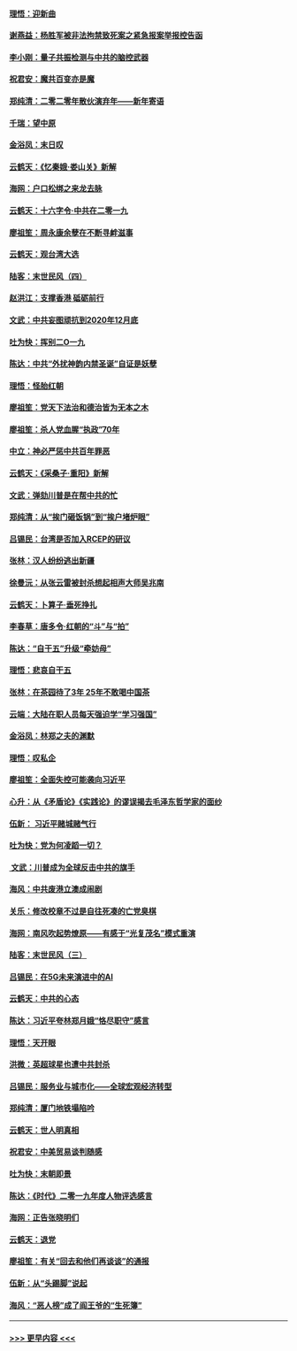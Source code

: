 #### [理悟：迎新曲](../pages/nsc993/n11761152.md?t=01020601) 
#### [谢燕益：杨胜军被非法拘禁致死案之紧急报案举报控告函](../pages/nsc993/n11756134.md?t=01020601) 
#### [李小刚：量子共振检测与中共的脑控武器](../pages/nsc993/n11754518.md?t=01020601) 
#### [祝君安：魔共百变亦是魔](../pages/nsc993/n11754469.md?t=01020601) 
#### [郑纯清：二零二零年散伙演弃年——新年寄语](../pages/nsc993/n11754195.md?t=01020601) 
#### [千瑞：望中原](../pages/nsc993/n11754159.md?t=01020601) 
#### [金浴凤：末日叹](../pages/nsc993/n11752359.md?t=01020601) 
#### [云鹤天：《忆秦娥‧娄山关》新解](../pages/nsc993/n11752348.md?t=01020601) 
#### [海网：户口松绑之来龙去脉](../pages/nsc993/n11752328.md?t=01020601) 
#### [云鹤天：十六字令‧中共在二零一九](../pages/nsc993/n11752305.md?t=01020601) 
#### [廖祖笙：周永康余孽在不断寻衅滋事](../pages/nsc993/n11751013.md?t=01020601) 
#### [云鹤天：观台湾大选](../pages/nsc993/n11751007.md?t=01020601) 
#### [陆客：末世民风（四）](../pages/nsc993/n11749203.md?t=01020601) 
#### [赵洪江：支撑香港 砥砺前行](../pages/nsc993/n11748482.md?t=01020601) 
#### [文武：中共妄图顽抗到2020年12月底](../pages/nsc993/n11748446.md?t=01020601) 
#### [吐为快：挥别二O一九](../pages/nsc993/n11748411.md?t=01020601) 
#### [陈达：中共“外扰神韵内禁圣诞”自证是妖孽](../pages/nsc993/n11748226.md?t=01020601) 
#### [理悟：怪胎红朝](../pages/nsc993/n11748206.md?t=01020601) 
#### [廖祖笙：党天下法治和德治皆为无本之木](../pages/nsc993/n11748135.md?t=01020601) 
#### [廖祖笙：杀人党血腥“执政”70年](../pages/nsc993/n11745144.md?t=01020601) 
#### [中立：神必严惩中共百年罪恶](../pages/nsc993/n11744970.md?t=01020601) 
#### [云鹤天：《采桑子‧重阳》新解](../pages/nsc993/n11744948.md?t=01020601) 
#### [文武：弹劾川普是在帮中共的忙](../pages/nsc993/n11744758.md?t=01020601) 
#### [郑纯清：从“挨门砸饭锅”到“挨户堵炉眼”](../pages/nsc993/n11744745.md?t=01020601) 
#### [吕锡民：台湾是否加入RCEP的研议](../pages/nsc993/n11744701.md?t=01020601) 
#### [张林：汉人纷纷逃出新疆](../pages/nsc993/n11743530.md?t=01020601) 
#### [徐曼沅：从张云雷被封杀想起相声大师吴兆南](../pages/nsc993/n11741816.md?t=01020601) 
#### [云鹤天：卜算子‧垂死挣扎](../pages/nsc993/n11739956.md?t=01020601) 
#### [李春草：唐多令‧红朝的“斗”与“拍”](../pages/nsc993/n11739830.md?t=01020601) 
#### [陈达：“自干五”升级“牵妨母”](../pages/nsc993/n11739724.md?t=01020601) 
#### [理悟：悲哀自干五](../pages/nsc993/n11739547.md?t=01020601) 
#### [张林：在茶园待了3年 25年不敢喝中国茶](../pages/nsc993/n11739240.md?t=01020601) 
#### [云端：大陆在职人员每天强迫学“学习强国”](../pages/nsc993/n11738735.md?t=01020601) 
#### [金浴凤：林郑之夫的渊默](../pages/nsc993/n11737735.md?t=01020601) 
#### [理悟：叹私企](../pages/nsc993/n11737715.md?t=01020601) 
#### [廖祖笙：全面失控可能袭向习近平](../pages/nsc993/n11737704.md?t=01020601) 
#### [心升：从《矛盾论》《实践论》的谬误揭去毛泽东哲学家的面纱](../pages/nsc993/n11736962.md?t=01020601) 
#### [伍新： 习近平赌城赌气行](../pages/nsc993/n11736929.md?t=01020601) 
#### [吐为快：党为何凌蹈一切？](../pages/nsc993/n11736915.md?t=01020601) 
#### [ 文武：川普成为全球反击中共的旗手](../pages/nsc993/n11736882.md?t=01020601) 
#### [海风：中共废港立澳成闹剧](../pages/nsc993/n11735857.md?t=01020601) 
#### [关乐：修改校章不过是自往死凑的亡党臭棋](../pages/nsc993/n11735097.md?t=01020601) 
#### [海网：南风吹起势燎原——有感于“光复茂名”模式重演](../pages/nsc993/n11732308.md?t=01020601) 
#### [陆客：末世民风（三）](../pages/nsc993/n11732211.md?t=01020601) 
#### [吕锡民：在5G未来演进中的AI](../pages/nsc993/n11730010.md?t=01020601) 
#### [云鹤天：中共的心态](../pages/nsc993/n11729906.md?t=01020601) 
#### [陈达：习近平夸林郑月娥“恪尽职守”感言](../pages/nsc993/n11729881.md?t=01020601) 
#### [理悟：天开眼](../pages/nsc993/n11729699.md?t=01020601) 
#### [洪微：英超球星也遭中共封杀](../pages/nsc993/n11727243.md?t=01020601) 
#### [吕锡民：服务业与城市化——全球宏观经济转型](../pages/nsc993/n11725845.md?t=01020601) 
#### [郑纯清：厦门地铁塌陷吟](../pages/nsc993/n11725813.md?t=01020601) 
#### [云鹤天：世人明真相](../pages/nsc993/n11725621.md?t=01020601) 
#### [祝君安：中美贸易谈判随感](../pages/nsc993/n11725609.md?t=01020601) 
#### [吐为快：末朝即景](../pages/nsc993/n11723365.md?t=01020601) 
#### [陈达：《时代》二零一九年度人物评选感言](../pages/nsc993/n11723337.md?t=01020601) 
#### [海网：正告张晓明们](../pages/nsc993/n11723228.md?t=01020601) 
#### [云鹤天：退党](../pages/nsc993/n11723056.md?t=01020601) 
#### [廖祖笙：有关“回去和他们再谈谈”的通报](../pages/nsc993/n11722442.md?t=01020601) 
#### [伍新：从“头踢脚”说起](../pages/nsc993/n11722429.md?t=01020601) 
#### [海风：“恶人榜”成了阎王爷的“生死簿”](../pages/nsc993/n11722272.md?t=01020601) 

----
#### [ >>> 更早内容 <<< ](../indexes/nsc993-earlier.md)
